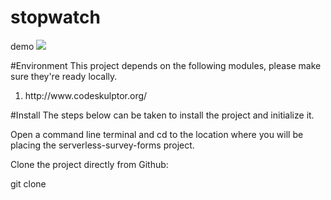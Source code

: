 # stopwatch
demo
![](http://imgur.com/gf2auPV.png)

#Environment
This project depends on the following modules, please make sure they're ready locally.
<ol>
<li>http://www.codeskulptor.org/</li>
</ol>

#Install
The steps below can be taken to install the project and initialize it.

Open a command line terminal and cd to the location where you will be placing the serverless-survey-forms project.

Clone the project directly from Github:

git clone 
